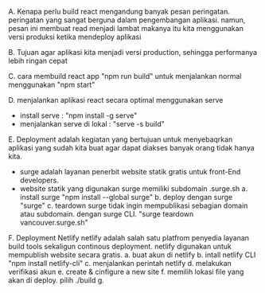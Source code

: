 
A. Kenapa perlu build
   react mengandung banyak pesan peringatan. peringatan yang sangat berguna dalam pengembangan aplikasi. namun, pesan ini membuat read menjadi lambat makanya itu kita menggunakan versi produksi ketika mendeploy aplikasi

B. Tujuan 
   agar aplikasi kita menjadi versi production, sehingga performanya lebih ringan cepat

C. cara membuild react app 
   "npm run build" untuk menjalankan normal menggunakan "npm start"

D. menjalankan aplikasi react secara optimal
   menggunakan serve
   - install serve : "npm install -g serve"
   - menjalankan serve di lokal : "serve -s build"

E. Deployment
   adalah kegiatan yang bertujuan untuk menyebaqrkan aplikasi yang sudah kita buat agar dapat diakses banyak orang tidak hanya kita. 
   - surge adalah layanan penerbit website statik gratis untuk front-End developers. 
   - website statik yang digunakan surge memiliki subdomain .surge.sh
  a. install surge
     "npm install --global surge"
  b. deploy dengan surge
     "surge"
  c. teardown surge
     tidak ingin mempublikasi sebagian domain atau subdomain. dengan surge CLI. 
     "surge teardown vancouver.surge.sh"
   
F. Deployment Netlify
   netlify adalah salah satu platfrom penyedia layanan build tools sekaligun continous deployment. netlify digunakan untuk mempublish website secara gratis. 
   a. buat akun di netlify
   b. intall netlify CLI
      "npm install netlify-cli"
   c. menjalankan perintah netlify
   d. melakukan verifikasi akun 
   e. create & cinfigure a new site
   f. memilih lokasi file yang akan di deploy. pilih ./build
   g. 
   
   

   